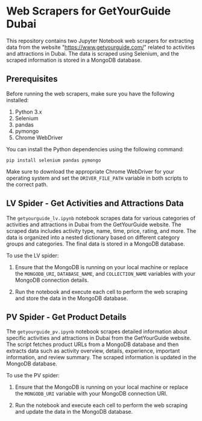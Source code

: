 # Web Scrapers for GetYourGuide Dubai

This repository contains two Jupyter Notebook web scrapers for extracting data from the website "https://www.getyourguide.com/" related to activities and attractions in Dubai. The data is scraped using Selenium, and the scraped information is stored in a MongoDB database.

## Prerequisites

Before running the web scrapers, make sure you have the following installed:

1. Python 3.x
2. Selenium
3. pandas
4. pymongo
5. Chrome WebDriver

You can install the Python dependencies using the following command:
```
pip install selenium pandas pymongo
```

Make sure to download the appropriate Chrome WebDriver for your operating system and set the `DRIVER_FILE_PATH` variable in both scripts to the correct path.

## LV Spider - Get Activities and Attractions Data

The `getyourguide_lv.ipynb` notebook scrapes data for various categories of activities and attractions in Dubai from the GetYourGuide website. The scraped data includes activity type, name, time, price, rating, and more. The data is organized into a nested dictionary based on different category groups and categories. The final data is stored in a MongoDB database.

To use the LV spider:

1. Ensure that the MongoDB is running on your local machine or replace the `MONGODB_URI`, `DATABASE_NAME`, and `COLLECTION_NAME` variables with your MongoDB connection details.

2. Run the notebook and execute each cell to perform the web scraping and store the data in the MongoDB database.

## PV Spider - Get Product Details

The `getyourguide_pv.ipynb` notebook scrapes detailed information about specific activities and attractions in Dubai from the GetYourGuide website. The script fetches product URLs from a MongoDB database and then extracts data such as activity overview, details, experience, important information, and review summary. The scraped information is updated in the MongoDB database.

To use the PV spider:

1. Ensure that the MongoDB is running on your local machine or replace the `MONGODB_URI` variable with your MongoDB connection URI.

2. Run the notebook and execute each cell to perform the web scraping and update the data in the MongoDB database.
